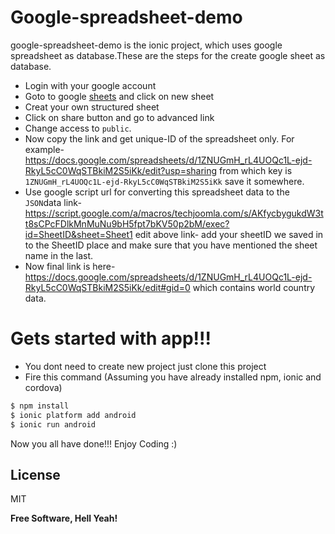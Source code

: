 # Google-spreadsheet-demo

google-spreadsheet-demo is the ionic project, which uses google spreadsheet as database.These are the steps for the create google sheet as database.

  - Login with your google account
  - Goto to google [sheets](https://docs.google.com/spreadsheets/u/0/) and click on new sheet
  - Creat your own structured sheet
  - Click on share button and go to advanced link
  - Change access to `public`.
  - Now copy the link and get unique-ID of the spreadsheet only. For example- https://docs.google.com/spreadsheets/d/1ZNUGmH_rL4UOQc1L-ejd-RkyL5cC0WqSTBkiM2S5iKk/edit?usp=sharing from which key is `1ZNUGmH_rL4UOQc1L-ejd-RkyL5cC0WqSTBkiM2S5iKk` save it somewhere.
  - Use google script url for converting this spreadsheet data to the `JSON`data link- https://script.google.com/a/macros/techjoomla.com/s/AKfycbygukdW3tt8sCPcFDlkMnMuNu9bH5fpt7bKV50p2bM/exec?id=SheetID&sheet=Sheet1
 edit above link- add your sheetID we saved in to the SheetID place and make sure that you have mentioned the sheet name in the last.
  - Now final link is here-https://docs.google.com/spreadsheets/d/1ZNUGmH_rL4UOQc1L-ejd-RkyL5cC0WqSTBkiM2S5iKk/edit#gid=0 which contains world country data.

# Gets started with app!!!

  - You dont need to create new project just clone this project
  - Fire this command (Assuming you have already installed npm, ionic and cordova)
```sh
$ npm install
$ ionic platform add android
$ ionic run android
```

Now you all have done!!!
Enjoy Coding :)

License
----

MIT


**Free Software, Hell Yeah!**
